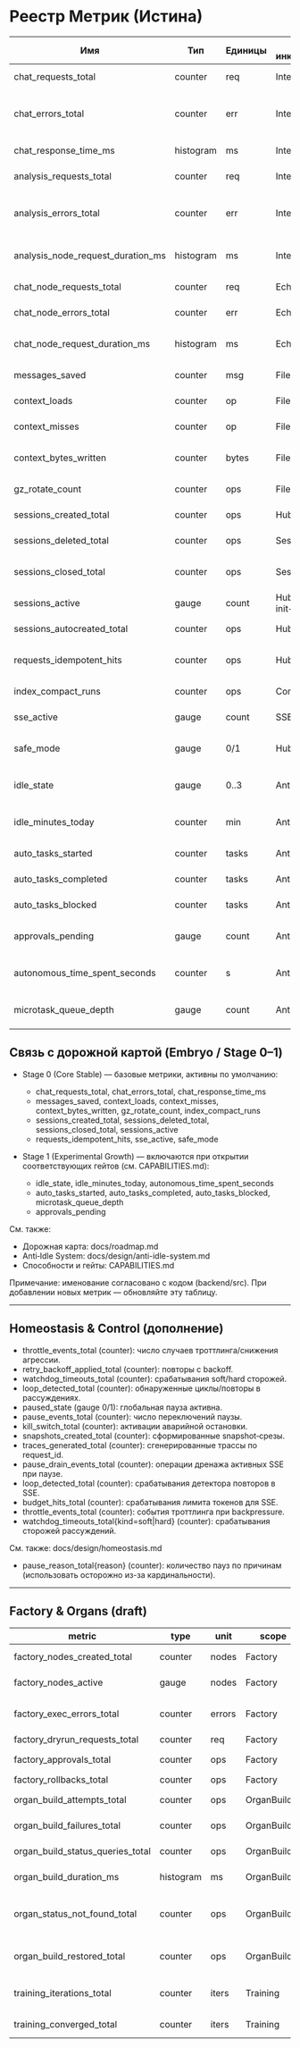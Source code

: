 <!-- neira:meta
id: NEI-20251010-organ-builder-metrics
intent: docs
summary: добавлена метрика organ_build_duration_ms и статусные запросы.
-->
# Реестр Метрик (Истина)

| Имя | Тип | Единицы | Где инкрементируется | Назначение |
|---|---|---|---|---|
| chat_requests_total | counter | req | InteractionHub | Входящие чат‑запросы |
| chat_errors_total | counter | err | InteractionHub | Ошибки авторизации/валидации/лимитов |
| chat_response_time_ms | histogram | ms | InteractionHub | Время ответа чат‑узла |
| analysis_requests_total | counter | req | InteractionHub | Входящие анализ‑запросы |
| analysis_errors_total | counter | err | InteractionHub | Ошибки анализа/тайм‑ауты/отмена |
| analysis_node_request_duration_ms | histogram | ms | InteractionHub | Длительность анализа (сред/квантили) |
| chat_node_requests_total | counter | req | EchoChatNode | Вызовы чат‑ноды |
| chat_node_errors_total | counter | err | EchoChatNode | Ошибки чат‑ноды |
| chat_node_request_duration_ms | histogram | ms | EchoChatNode | Длительность обработки узлом |
| messages_saved | counter | msg | FileContextStorage | Сохранённые сообщения |
| context_loads | counter | op | FileContextStorage | Загрузки контекста |
| context_misses | counter | op | FileContextStorage | Промахи загрузки |
| context_bytes_written | counter | bytes | FileContextStorage | Записанные байты контекста |
| gz_rotate_count | counter | ops | FileContextStorage | Архивные ротации gz |
| sessions_created_total | counter | ops | Hub/Session | Созданные сессии |
| sessions_deleted_total | counter | ops | Session delete | Удалённые сессии |
| sessions_closed_total | counter | ops | Session delete | Закрытия сессий (для отчётов) |
| sessions_active | gauge | count | Hub/Session init+ops | Активные сессии |
| sessions_autocreated_total | counter | ops | Hub (persist auto) | Автосозданные сессии |
| requests_idempotent_hits | counter | ops | Hub (LRU+file) | Кэш‑попадания идемпотентных ответов |
| index_compact_runs | counter | ops | Compaction job | Запуски компактера |
| sse_active | gauge | count | SSE stream | Активные SSE потоки |
| safe_mode | gauge | 0/1 | Hub | Статус безопасного режима |
| idle_state | gauge | 0..3 | Anti-Idle | Текущее состояние простоя |
| idle_minutes_today | counter | min | Anti-Idle | Минуты простоя за день |
| auto_tasks_started | counter | tasks | Anti-Idle | Запущено авто‑задач |
| auto_tasks_completed | counter | tasks | Anti-Idle | Завершено авто‑задач |
| auto_tasks_blocked | counter | tasks | Anti-Idle | Заблокировано SafetyController |
| approvals_pending | gauge | count | Anti-Idle | Запросы на одобрение в очереди |
| autonomous_time_spent_seconds | counter | s | Anti-Idle | Секунды автономной работы |
| microtask_queue_depth | gauge | count | Anti-Idle | Глубина очереди микрозадач |

## Связь с дорожной картой (Embryo / Stage 0–1)

- Stage 0 (Core Stable) — базовые метрики, активны по умолчанию:
  - chat_requests_total, chat_errors_total, chat_response_time_ms
  - messages_saved, context_loads, context_misses, context_bytes_written, gz_rotate_count, index_compact_runs
  - sessions_created_total, sessions_deleted_total, sessions_closed_total, sessions_active
  - requests_idempotent_hits, sse_active, safe_mode

- Stage 1 (Experimental Growth) — включаются при открытии соответствующих гейтов (см. CAPABILITIES.md):
  - idle_state, idle_minutes_today, autonomous_time_spent_seconds
  - auto_tasks_started, auto_tasks_completed, auto_tasks_blocked, microtask_queue_depth
  - approvals_pending

См. также:
- Дорожная карта: docs/roadmap.md
- Anti‑Idle System: docs/design/anti-idle-system.md
- Способности и гейты: CAPABILITIES.md

Примечание: именование согласовано с кодом (backend/src). При добавлении новых метрик — обновляйте эту таблицу.

---

## Homeostasis & Control (дополнение)

- throttle_events_total (counter): число случаев троттлинга/снижения агрессии.
- retry_backoff_applied_total (counter): повторы с backoff.
- watchdog_timeouts_total (counter): срабатывания soft/hard сторожей.
- loop_detected_total (counter): обнаруженные циклы/повторы в рассуждениях.
- paused_state (gauge 0/1): глобальная пауза активна.
- pause_events_total (counter): число переключений паузы.
- kill_switch_total (counter): активации аварийной остановки.
- snapshots_created_total (counter): сформированные snapshot‑срезы.
- traces_generated_total (counter): сгенерированные трассы по request_id.
- pause_drain_events_total (counter): операции дренажа активных SSE при паузе.
- loop_detected_total (counter): срабатывания детектора повторов в SSE.
- budget_hits_total (counter): срабатывания лимита токенов для SSE.
- throttle_events_total (counter): события троттлинга при backpressure.
- watchdog_timeouts_total{kind=soft|hard} (counter): срабатывания сторожей рассуждений.

См. также: docs/design/homeostasis.md
- pause_reason_total{reason} (counter): количество пауз по причинам (использовать осторожно из-за кардинальности).

---

## Factory & Organs (draft)

| metric | type | unit | scope | description |
|---|---|---|---|---|
| factory_nodes_created_total | counter | nodes | Factory | Создано узлов (всего) |
| factory_nodes_active | gauge | nodes | Factory | Активные фабричные узлы |
| factory_exec_errors_total | counter | errors | Factory | Ошибки исполнения (backend) |
| factory_dryrun_requests_total | counter | req | Factory | Запросы dry‑run |
| factory_approvals_total | counter | ops | Factory | Подтверждения HITL |
| factory_rollbacks_total | counter | ops | Factory | Откаты узлов |
| organ_build_attempts_total | counter | ops | OrganBuilder | Попытки сборки органов |
| organ_build_failures_total | counter | ops | OrganBuilder | Ошибки сборки органов |
| organ_build_status_queries_total | counter | ops | OrganBuilder | Запросы статуса органа |
| organ_build_duration_ms | histogram | ms | OrganBuilder | Время от Draft до Stable |
| organ_status_not_found_total | counter | ops | OrganBuilder | Запросы статуса к несуществующим органам |
| organ_build_restored_total | counter | ops | OrganBuilder | Восстановленные органы при запуске |
| training_iterations_total | counter | iters | Training | Итерации обучения новых узлов |
| training_converged_total | counter | iters | Training | Конвергировали до стабильности |
